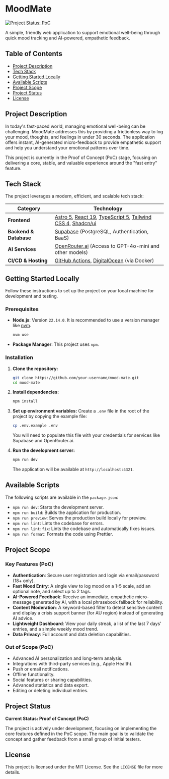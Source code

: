 # MoodMate

[![Project Status: PoC](https://img.shields.io/badge/status-proof_of_concept-blue.svg)](https://shields.io/)

A simple, friendly web application to support emotional well-being through quick mood tracking and AI-powered, empathetic feedback.

## Table of Contents

- [Project Description](#project-description)
- [Tech Stack](#tech-stack)
- [Getting Started Locally](#getting-started-locally)
- [Available Scripts](#available-scripts)
- [Project Scope](#project-scope)
- [Project Status](#project-status)
- [License](#license)

## Project Description

In today's fast-paced world, managing emotional well-being can be challenging. MoodMate addresses this by providing a frictionless way to log your mood, thoughts, and feelings in under 30 seconds. The application offers instant, AI-generated micro-feedback to provide empathetic support and help you understand your emotional patterns over time.

This project is currently in the Proof of Concept (PoC) stage, focusing on delivering a core, stable, and valuable experience around the "fast entry" feature.

## Tech Stack

The project leverages a modern, efficient, and scalable tech stack:

| Category               | Technology                                                                                                                                                                                        |
| ---------------------- | ------------------------------------------------------------------------------------------------------------------------------------------------------------------------------------------------- |
| **Frontend**           | [Astro 5](https://astro.build/), [React 19](https://react.dev/), [TypeScript 5](https://www.typescriptlang.org/), [Tailwind CSS 4](https://tailwindcss.com/), [Shadcn/ui](https://ui.shadcn.com/) |
| **Backend & Database** | [Supabase](https://supabase.com/) (PostgreSQL, Authentication, BaaS)                                                                                                                              |
| **AI Services**        | [OpenRouter.ai](https://openrouter.ai/) (Access to GPT-4o-mini and other models)                                                                                                                  |
| **CI/CD & Hosting**    | [GitHub Actions](https://github.com/features/actions), [DigitalOcean](https://www.digitalocean.com/) (via Docker)                                                                                 |

## Getting Started Locally

Follow these instructions to set up the project on your local machine for development and testing.

### Prerequisites

- **Node.js**: Version `22.14.0`. It is recommended to use a version manager like [nvm](https://github.com/nvm-sh/nvm).
  ```sh
  nvm use
  ```
- **Package Manager**: This project uses `npm`.

### Installation

1.  **Clone the repository:**

    ```sh
    git clone https://github.com/your-username/mood-mate.git
    cd mood-mate
    ```

2.  **Install dependencies:**

    ```sh
    npm install
    ```

3.  **Set up environment variables:**
    Create a `.env` file in the root of the project by copying the example file:

    ```sh
    cp .env.example .env
    ```

    You will need to populate this file with your credentials for services like Supabase and OpenRouter.ai.

4.  **Run the development server:**
    ```sh
    npm run dev
    ```
    The application will be available at `http://localhost:4321`.

## Available Scripts

The following scripts are available in the `package.json`:

- `npm run dev`: Starts the development server.
- `npm run build`: Builds the application for production.
- `npm run preview`: Serves the production build locally for preview.
- `npm run lint`: Lints the codebase for errors.
- `npm run lint:fix`: Lints the codebase and automatically fixes issues.
- `npm run format`: Formats the code using Prettier.

## Project Scope

### Key Features (PoC)

- **Authentication**: Secure user registration and login via email/password (18+ only).
- **Fast Mood Entry**: A single view to log mood on a 1-5 scale, add an optional note, and select up to 2 tags.
- **AI-Powered Feedback**: Receive an immediate, empathetic micro-message generated by AI, with a local phrasebook fallback for reliability.
- **Content Moderation**: A keyword-based filter to detect sensitive content and display a crisis support banner (for AU region) instead of generating AI advice.
- **Lightweight Dashboard**: View your daily streak, a list of the last 7 days' entries, and a simple weekly mood trend.
- **Data Privacy**: Full account and data deletion capabilities.

### Out of Scope (PoC)

- Advanced AI personalization and long-term analysis.
- Integrations with third-party services (e.g., Apple Health).
- Push or email notifications.
- Offline functionality.
- Social features or sharing capabilities.
- Advanced statistics and data export.
- Editing or deleting individual entries.

## Project Status

**Current Status: Proof of Concept (PoC)**

The project is actively under development, focusing on implementing the core features defined in the PoC scope. The main goal is to validate the concept and gather feedback from a small group of initial testers.

## License

This project is licensed under the MIT License. See the `LICENSE` file for more details.
